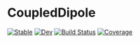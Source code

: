 # CoupledDipole

[![Stable](https://img.shields.io/badge/docs-stable-blue.svg)](https://nano-optics.github.io/CoupledDipole.jl/stable)
[![Dev](https://img.shields.io/badge/docs-dev-blue.svg)](https://nano-optics.github.io/CoupledDipole.jl/dev)
[![Build Status](https://github.com/nano-optics/CoupledDipole.jl/workflows/CI/badge.svg)](https://github.com/nano-optics/CoupledDipole.jl/actions)
[![Coverage](https://codecov.io/gh/nano-optics/CoupledDipole.jl/branch/master/graph/badge.svg)](https://codecov.io/gh/nano-optics/CoupledDipole.jl)
